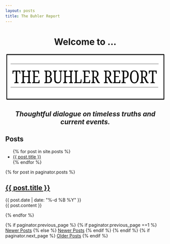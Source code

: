 ```yaml
---
layout: posts
title: The Buhler Report
--- 
```



<center>

<h1> Welcome to ... </h1>

<img src="/img/TheBuhlerReport1.png" align="center" width="600" height="150">

<br>

<h2><i>Thoughtful dialogue on timeless truths and current events.</i></h2>

</center>


## Posts

<ul>
  {% for post in site.posts %}
    <li>
      <a href="{{ post.url }}">{{ post.title }}</a>
    </li>
  {% endfor %}
</ul>




{% for post in paginator.posts %}
    <div class="post">
    <h2><a class="post-link" href="{{ post.url}}">{{ post.title }}</a></h2>
      <div class="post-date">{{ post.date | date: "%-d %B %Y" }}</div>
      <div class="post-content">{{ post.content }}</div>
      </div>

{% endfor %}

<!-- Pagination links -->
<div class="pagination">
  {% if paginator.previous_page %}
    {% if paginator.previous_page ==1 %}
      <a href="{{ site.url }}" class="previous">Newer Posts</a>
    {% else %}
      <a href="/page{{ paginator.previous_page }}" class="previous">Newer Posts</a>
    {% endif %}
  {% endif %}
  {% if paginator.next_page %}
    <a href="/page{{ paginator.next_page }}" class="next">Older Posts</a>
  {% endif %}
</div>

<br>

<br>

